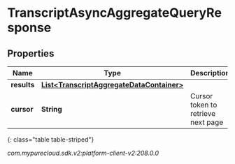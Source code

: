 # TranscriptAsyncAggregateQueryResponse


## Properties

| Name | Type | Description | Notes |
| ------------ | ------------- | ------------- | ------------- |
| **results** | [**List&lt;TranscriptAggregateDataContainer&gt;**](TranscriptAggregateDataContainer) |  |  [optional] |
| **cursor** | **String** | Cursor token to retrieve next page |  [optional] |
{: class="table table-striped"}




_com.mypurecloud.sdk.v2:platform-client-v2:208.0.0_
